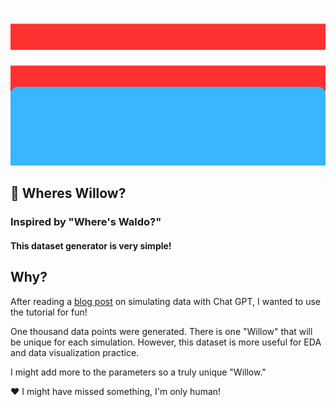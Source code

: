 ![Wheres Waldo blue jeans and red-white striped shirt](https://github.com/aidanastridge/wheres-willow/blob/main/wheres_willow_banner.png)

## 🔎 Wheres Willow?

### Inspired by "Where's Waldo?"

#### This dataset generator is very simple! 

## Why?

After reading a [blog post](https://www.linkedin.com/feed/update/urn:li:activity:7095418359671869440?utm_source=share&utm_medium=member_desktop) on simulating data with Chat GPT, I wanted to use the tutorial for fun!

One thousand data points were generated. There is one "Willow" that will be unique for each simulation. However, this dataset is more useful for EDA and data visualization practice.

I might add more to the parameters so a truly unique "Willow." 

 ❤️ I might have missed something, I'm only human!
